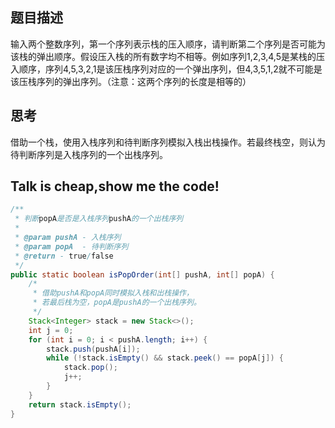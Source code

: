 ## 题目描述

输入两个整数序列，第一个序列表示栈的压入顺序，请判断第二个序列是否可能为该栈的弹出顺序。假设压入栈的所有数字均不相等。例如序列1,2,3,4,5是某栈的压入顺序，序列4,5,3,2,1是该压栈序列对应的一个弹出序列，但4,3,5,1,2就不可能是该压栈序列的弹出序列。（注意：这两个序列的长度是相等的）

## 思考

借助一个栈，使用入栈序列和待判断序列模拟入栈出栈操作。若最终栈空，则认为待判断序列是入栈序列的一个出栈序列。

## Talk is cheap,show me the code!

```java
/**
 * 判断popA是否是入栈序列pushA的一个出栈序列
 *
 * @param pushA - 入栈序列
 * @param popA  - 待判断序列
 * @return - true/false
 */
public static boolean isPopOrder(int[] pushA, int[] popA) {
    /*
     * 借助pushA和popA同时模拟入栈和出栈操作，
     * 若最后栈为空，popA是pushA的一个出栈序列。
     */
    Stack<Integer> stack = new Stack<>();
    int j = 0;
    for (int i = 0; i < pushA.length; i++) {
        stack.push(pushA[i]);
        while (!stack.isEmpty() && stack.peek() == popA[j]) {
            stack.pop();
            j++;
        }
    }
    return stack.isEmpty();
}
```